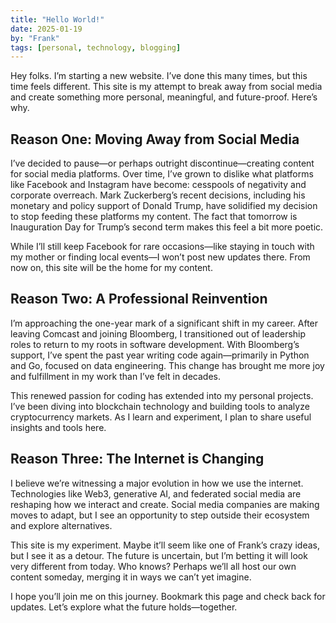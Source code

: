 ```yaml
---
title: "Hello World!"
date: 2025-01-19
by: "Frank"
tags: [personal, technology, blogging]
---
```

Hey folks. I’m starting a new website. I’ve done this many times, but this time feels different. This site is my attempt to break away from social media and create something more personal, meaningful, and future-proof. Here’s why.

## Reason One: Moving Away from Social Media
I’ve decided to pause—or perhaps outright discontinue—creating content for social media platforms. Over time, I’ve grown to dislike what platforms like Facebook and Instagram have become: cesspools of negativity and corporate overreach. Mark Zuckerberg’s recent decisions, including his monetary and policy support of Donald Trump, have solidified my decision to stop feeding these platforms my content. The fact that tomorrow is Inauguration Day for Trump’s second term makes this feel a bit more poetic. 

While I’ll still keep Facebook for rare occasions—like staying in touch with my mother or finding local events—I won’t post new updates there. From now on, this site will be the home for my content.

## Reason Two: A Professional Reinvention
I’m approaching the one-year mark of a significant shift in my career. After leaving Comcast and joining Bloomberg, I transitioned out of leadership roles to return to my roots in software development. With Bloomberg’s support, I’ve spent the past year writing code again—primarily in Python and Go, focused on data engineering. This change has brought me more joy and fulfillment in my work than I’ve felt in decades.

This renewed passion for coding has extended into my personal projects. I’ve been diving into blockchain technology and building tools to analyze cryptocurrency markets. As I learn and experiment, I plan to share useful insights and tools here.

## Reason Three: The Internet is Changing
I believe we’re witnessing a major evolution in how we use the internet. Technologies like Web3, generative AI, and federated social media are reshaping how we interact and create. Social media companies are making moves to adapt, but I see an opportunity to step outside their ecosystem and explore alternatives.

This site is my experiment. Maybe it’ll seem like one of Frank’s crazy ideas, but I see it as a detour. The future is uncertain, but I’m betting it will look very different from today. Who knows? Perhaps we’ll all host our own content someday, merging it in ways we can’t yet imagine.

I hope you’ll join me on this journey. Bookmark this page and check back for updates. Let’s explore what the future holds—together.
